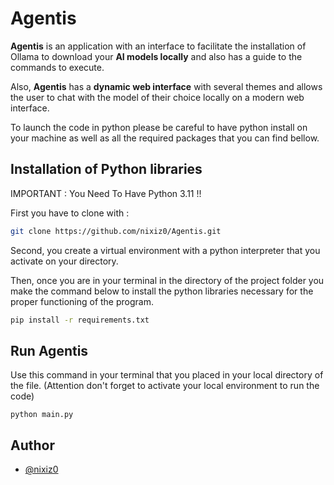 # Agentis

**Agentis** is an application with an interface to facilitate the installation of Ollama to download your **AI models locally** and also has a guide to the commands to execute.

Also, **Agentis** has a **dynamic web interface** with several themes and allows the user to chat with the model of their choice locally on a modern web interface.

To launch the code in python please be careful to have python install on your machine as well as all the required packages that you can find bellow.


## Installation of Python libraries

IMPORTANT : You Need To Have Python 3.11 !!

First you have to clone with :
```bash
git clone https://github.com/nixiz0/Agentis.git
```

Second, you create a virtual environment with a python interpreter that you activate on your directory.

Then, once you are in your terminal in the directory of the project folder you make the command below to install the python libraries necessary for the proper functioning of the program.

```bash
pip install -r requirements.txt
```


## Run Agentis

Use this command in your terminal that you placed in your local directory of the file.
(Attention don't forget to activate your local environment to run the code)

`python main.py`


## Author

- [@nixiz0](https://github.com/nixiz0)

